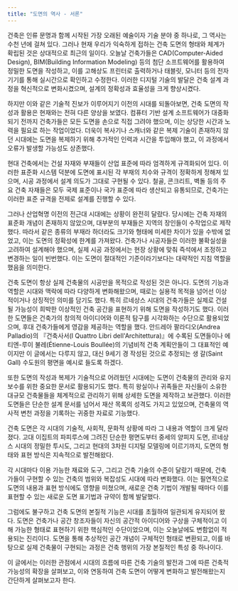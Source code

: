 ```yaml
---
title: "도면의 역사 - 서론"
---
```


건축은 인류 문명과 함께 시작된 가장 오래된 예술이자 기술 분야 중 하나로, 그 역사는 수천 년에 걸쳐 있다. 그러나 현재 우리가 익숙하게 접하는 건축 도면의 형태와 체계가 확립된 것은 상대적으로 최근의 일이다. 오늘날 건축가들은 CAD(Computer-Aided Design), BIM(Building Information Modeling) 등의 첨단 소프트웨어를 활용하여 정밀한 도면을 작성하고, 이를 고해상도 프린터로 출력하거나 태블릿, 모니터 등의 전자기기를 통해 실시간으로 확인하고 수정한다. 이러한 디지털 기술의 발달은 건축 설계 과정을 혁신적으로 변화시켰으며, 설계의 정확성과 효율성을 크게 향상시켰다.

하지만 이와 같은 기술적 진보가 이루어지기 이전의 시대를 되돌아보면, 건축 도면의 작성과 활용은 현재와는 전혀 다른 양상을 보였다. 컴퓨터 기반 설계 소프트웨어가 대중화되기 전까지 건축가들은 모든 도면을 손으로 직접 그려야 했으며, 이는 상당한 시간과 노력을 필요로 하는 작업이었다. 더욱이 복사기나 스캐너와 같은 복제 기술이 존재하지 않던 시대에는 도면을 복제하기 위해 추가적인 인력과 시간을 투입해야 했고, 이 과정에서 오류가 발생할 가능성도 상존했다.

현대 건축에서는 건설 자재와 부재들이 산업 표준에 따라 엄격하게 규격화되어 있다. 이러한 표준화 시스템 덕분에 도면에 표시된 각 부재의 치수와 규격이 정확하게 정해져 있으며, 시공 과정에서 설계 의도가 그대로 구현될 수 있다. 철골, 콘크리트, 벽돌 등의 주요 건축 자재들은 모두 국제 표준이나 국가 표준에 따라 생산되고 유통되므로, 건축가는 이러한 표준 규격을 전제로 설계를 진행할 수 있다.

그러나 산업혁명 이전의 전근대 시대에는 상황이 완전히 달랐다. 당시에는 건축 자재의 표준화 개념이 존재하지 않았으며, 대부분의 부재들은 지역의 장인들이 수작업으로 제작했다. 따라서 같은 종류의 부재라 하더라도 크기와 형태에 미세한 차이가 있을 수밖에 없었고, 이는 도면의 정확성에 한계를 가져왔다. 건축가나 시공자들은 이러한 불확실성을 고려하여 설계해야 했으며, 실제 시공 과정에서는 현장 상황에 맞춰 즉석에서 조정하고 변경하는 일이 빈번했다. 이는 도면이 절대적인 기준이라기보다는 대략적인 지침 역할을 했음을 의미한다.

건축 도면이 항상 실제 건축물의 시공만을 목적으로 작성된 것은 아니다. 도면의 기능과 역할은 시대와 맥락에 따라 다양하게 변화해왔으며, 때로는 실용적 목적을 넘어선 이상적이거나 상징적인 의미를 담기도 했다. 특히 르네상스 시대의 건축가들은 실제로 건설될 가능성이 희박한 이상적인 건축 공간을 표현하기 위해 도면을 작성하기도 했다. 이러한 도면들은 건축가의 창의적 아이디어와 이론적 탐구를 시각화하는 수단으로 활용되었으며, 후대 건축가들에게 영감을 제공하는 역할을 했다. 안드레아 팔라디오(Andrea Palladio)의 『건축사서(I Quattro Libri dell'Architettura)』에 수록된 도면들이나 에티엔-루이 불레(Étienne-Louis Boullée)의 기념비적 건축 계획안들이 그 대표적인 예이지만 이 글에서는 다루지 않고, 대신 9세기 경 작성된 것으로 추정되는 생 갈(Saint Gall) 수도원의 평면을 예시로 들도록 하겠다.

또한 도면의 작성과 복제가 기술적으로 어려웠던 시대에는 도면이 건축물의 관리와 유지보수를 위한 중요한 문서로 활용되기도 했다. 특히 왕실이나 귀족들은 자신들이 소유한 대규모 건축물들을 체계적으로 관리하기 위해 상세한 도면을 제작하고 보관했다. 이러한 도면들은 단순한 설계 문서를 넘어서 재산 목록의 성격도 가지고 있었으며, 건축물의 역사적 변천 과정을 기록하는 귀중한 자료로 기능했다.

건축 도면은 각 시대의 기술적, 사회적, 문화적 상황에 따라 그 내용과 역할이 크게 달라졌다. 고대 이집트의 파피루스에 그려진 단순한 평면도부터 중세의 양피지 도면, 르네상스 시대의 정밀한 투시도, 그리고 현대의 3차원 디지털 모델링에 이르기까지, 도면의 형태와 표현 방식은 지속적으로 발전해왔다.

각 시대마다 이용 가능한 재료와 도구, 그리고 건축 기술의 수준이 달랐기 때문에, 건축가들이 구현할 수 있는 건축의 범위와 복잡성도 시대에 따라 변화했다. 이는 필연적으로 도면의 내용과 표현 방식에도 영향을 미쳤으며, 새로운 건축 기법이 개발될 때마다 이를 표현할 수 있는 새로운 도면 표기법과 규약이 함께 발달했다.

그럼에도 불구하고 건축 도면의 본질적 기능은 시대를 초월하여 일관되게 유지되어 왔다. 도면은 건축가나 공간 창조자들이 자신의 공간적 아이디어와 구상을 구체적이고 이해 가능한 형태로 표현하기 위한 핵심적인 수단이었으며, 이는 오늘날에도 변함없이 적용되는 진리이다. 도면을 통해 추상적인 공간 개념이 구체적인 형태로 변환되고, 이를 바탕으로 실제 건축물이 구현되는 과정은 건축 행위의 가장 본질적인 특성 중 하나이다.

이 글에서는 이러한 관점에서 시대의 흐름에 따른 건축 기술의 발전과 그에 따른 건축적 가능성의 확장을 살펴보고, 이와 연동하여 건축 도면이 어떻게 변화하고 발전해왔는지 간단하게 살펴보고자 한다.
